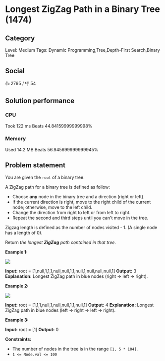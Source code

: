 # Longest ZigZag Path in a Binary Tree (1474)

## Category

Level: Medium
Tags: Dynamic Programming,Tree,Depth-First Search,Binary Tree

## Social

:thumbsup: 2795 / :thumbsdown: 54

## Solution performance

### CPU

Took 122 ms
Beats 44.84159999999998%

### Memory

Used 14.2 MB
Beats 56.945699999999945%

## Problem statement

You are given the `root` of a binary tree.

A ZigZag path for a binary tree is defined as follow:

* Choose **any** node in the binary tree and a direction (right or left).
* If the current direction is right, move to the right child of the current node; otherwise, move to the left child.
* Change the direction from right to left or from left to right.
* Repeat the second and third steps until you can't move in the tree.

Zigzag length is defined as the number of nodes visited - 1\. (A single node has a length of 0).

Return _the longest **ZigZag** path contained in that tree_.

**Example 1:**

![](https://assets.leetcode.com/uploads/2020/01/22/sample_1_1702.png) 


**Input:** root = [1,null,1,1,1,null,null,1,1,null,1,null,null,null,1]
**Output:** 3
**Explanation:** Longest ZigZag path in blue nodes (right -> left -> right).

**Example 2:**

![](https://assets.leetcode.com/uploads/2020/01/22/sample_2_1702.png) 


**Input:** root = [1,1,1,null,1,null,null,1,1,null,1]
**Output:** 4
**Explanation:** Longest ZigZag path in blue nodes (left -> right -> left -> right).

**Example 3:**


**Input:** root = [1]
**Output:** 0

**Constraints:**

* The number of nodes in the tree is in the range `[1, 5 * 104]`.
* `1 <= Node.val <= 100`
